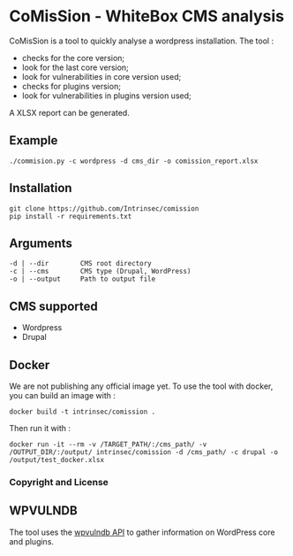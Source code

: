 # CoMisSion - WhiteBox CMS analysis

CoMisSion is a tool to quickly analyse a wordpress installation. The tool :
- checks for the core version;
- look for the last core version;
- look for vulnerabilities in core version used;
- checks for plugins version;
- look for vulnerabilities in plugins version used;

A XLSX report can be generated.

## Example

```
./commision.py -c wordpress -d cms_dir -o comission_report.xlsx
```

## Installation

```
git clone https://github.com/Intrinsec/comission
pip install -r requirements.txt
```

## Arguments

    -d | --dir        CMS root directory
    -c | --cms        CMS type (Drupal, WordPress)
    -o | --output     Path to output file

## CMS supported

* Wordpress
* Drupal

## Docker

We are not publishing any official image yet.
To use the tool with docker, you can build an image with :

```
docker build -t intrinsec/comission .
```

Then run it with :

```
docker run -it --rm -v /TARGET_PATH/:/cms_path/ -v /OUTPUT_DIR/:/output/ intrinsec/comission -d /cms_path/ -c drupal -o /output/test_docker.xlsx
```

### Copyright and License

## WPVULNDB
The tool uses the [wpvulndb API](https://wpvulndb.com/api) to gather information on WordPress core and plugins.
